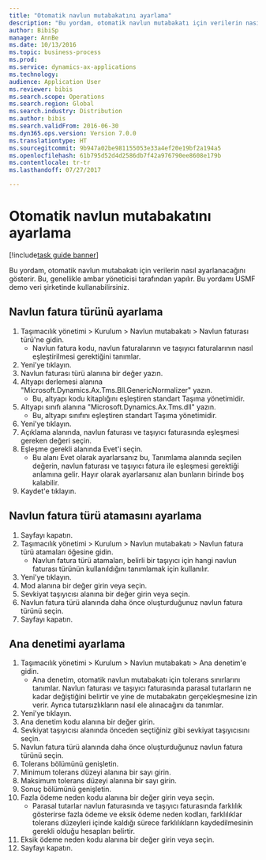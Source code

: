 ```yaml
--- 
title: "Otomatik navlun mutabakatını ayarlama"
description: "Bu yordam, otomatik navlun mutabakatı için verilerin nasıl ayarlanacağını gösterir."
author: BibiSp
manager: AnnBe
ms.date: 10/13/2016
ms.topic: business-process
ms.prod: 
ms.service: dynamics-ax-applications
ms.technology: 
audience: Application User
ms.reviewer: bibis
ms.search.scope: Operations
ms.search.region: Global
ms.search.industry: Distribution
ms.author: bibis
ms.search.validFrom: 2016-06-30
ms.dyn365.ops.version: Version 7.0.0
ms.translationtype: HT
ms.sourcegitcommit: 9b947a02be981155053e33a4ef20e19bf2a194a5
ms.openlocfilehash: 61b795d52d4d2586db7f42a976790ee8608e179b
ms.contentlocale: tr-tr
ms.lasthandoff: 07/27/2017

---
```

# <a name="set-up-automatic-freight-reconciliation"></a>Otomatik navlun mutabakatını ayarlama

[!include[task guide banner](../../includes/task-guide-banner.md)]

Bu yordam, otomatik navlun mutabakatı için verilerin nasıl ayarlanacağını gösterir. Bu, genellikle ambar yöneticisi tarafından yapılır. Bu yordamı USMF demo veri şirketinde kullanabilirsiniz.


## <a name="set-up-the-freight-bill-type"></a>Navlun fatura türünü ayarlama
1. Taşımacılık yönetimi > Kurulum > Navlun mutabakatı > Navlun faturası türü'ne gidin.
    * Navlun fatura kodu, navlun faturalarının ve taşıyıcı faturalarının nasıl eşleştirilmesi gerektiğini tanımlar.  
2. Yeni'ye tıklayın.
3. Navlun faturası türü alanına bir değer yazın.
4. Altyapı derlemesi alanına "Microsoft.Dynamics.Ax.Tms.Bll.GenericNormalizer" yazın.
    * Bu, altyapı kodu kitaplığını eşleştiren standart Taşıma yönetimidir.  
5. Altyapı sınıfı alanına "Microsoft.Dynamics.Ax.Tms.dll" yazın.
    * Bu, altyapı sınıfını eşleştiren standart Taşıma yönetimidir.  
6. Yeni'ye tıklayın.
7. Açıklama alanında, navlun faturası ve taşıyıcı faturasında eşleşmesi gereken değeri seçin.  
8. Eşleşme gerekli alanında Evet'i seçin.
    * Bu alanı Evet olarak ayarlarsanız bu, Tanımlama alanında seçilen değerin, navlun faturası ve taşıyıcı fatura ile eşleşmesi gerektiği anlamına gelir. Hayır olarak ayarlarsanız alan bunların birinde boş kalabilir.  
9. Kaydet'e tıklayın.

## <a name="set-up-the-freight-bill-type-assignment"></a>Navlun fatura türü atamasını ayarlama
1. Sayfayı kapatın.
2. Taşımacılık yönetimi > Kurulum > Navlun mutabakatı > Navlun fatura türü atamaları öğesine gidin.
    * Navlun fatura türü atamaları, belirli bir taşıyıcı için hangi navlun faturası türünün kullanıldığını tanımlamak için kullanılır.   
3. Yeni'ye tıklayın.
4. Mod alanına bir değer girin veya seçin.
5. Sevkiyat taşıyıcısı alanına bir değer girin veya seçin.
6. Navlun fatura türü alanında daha önce oluşturduğunuz navlun fatura türünü seçin.
7. Sayfayı kapatın.

## <a name="set-up-the-audit-master"></a>Ana denetimi ayarlama
1. Taşımacılık yönetimi > Kurulum > Navlun mutabakatı > Ana denetim'e gidin.
    * Ana denetim, otomatik navlun mutabakatı için tolerans sınırlarını tanımlar. Navlun faturası ve taşıyıcı faturasında parasal tutarların ne kadar değiştiğini belirtir ve yine de mutabakatın gerçekleşmesine izin verir. Ayrıca tutarsızlıkların nasıl ele alınacağını da tanımlar.  
2. Yeni'ye tıklayın.
3. Ana denetim kodu alanına bir değer girin.
4. Sevkiyat taşıyıcısı alanında önceden seçtiğiniz gibi sevkiyat taşıyıcısını seçin.
5. Navlun fatura türü alanında daha önce oluşturduğunuz navlun fatura türünü seçin.
6. Tolerans bölümünü genişletin.
7. Minimum tolerans düzeyi alanına bir sayı girin.
8. Maksimum tolerans düzeyi alanına bir sayı girin.
9. Sonuç bölümünü genişletin.
10. Fazla ödeme neden kodu alanına bir değer girin veya seçin.
    * Parasal tutarlar navlun faturasında ve taşıyıcı faturasında farklılık gösterirse fazla ödeme ve eksik ödeme neden kodları, farklılıklar tolerans düzeyleri içinde kaldığı sürece farklılıkların kaydedilmesinin gerekli olduğu hesapları belirtir.  
11. Eksik ödeme neden kodu alanına bir değer girin veya seçin.
12. Sayfayı kapatın.


